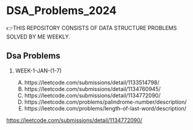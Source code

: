 # DSA_Problems_2024
👉THIS REPOSITORY CONSISTS OF DATA STRUCTURE PROBLEMS SOLVED BY ME WEEKLY. 
<br>
<h2>Dsa Problems</h2>
<ol>
  <li>WEEK-1-JAN-(1-7)</li>
  <ol type="A">
    <li> <a> https://leetcode.com/submissions/detail/1133514798/ </a></li>
    <li> <a> https://leetcode.com/submissions/detail/1134760945/</a></li>
    <li> <a> https://leetcode.com/submissions/detail/1134772090/</a></li>
    <li> <a>https://leetcode.com/problems/palindrome-number/description/</a></li>
    <li> <a> https://leetcode.com/problems/length-of-last-word/description/</a></li>
    
    
  </ol>
</ol>

<a>https://leetcode.com/submissions/detail/1134772090/ </a>


 
 


